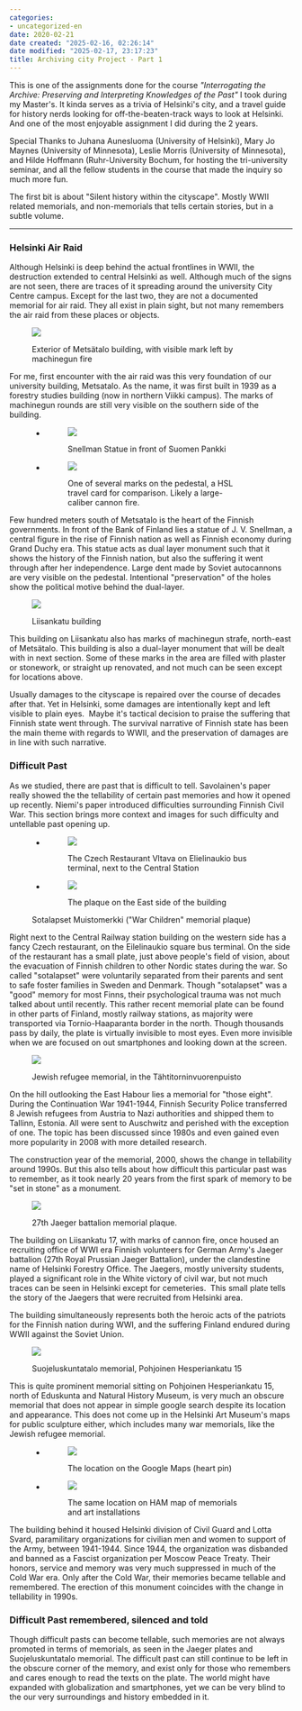```yaml
---
categories:
- uncategorized-en
date: 2020-02-21
date created: "2025-02-16, 02:26:14"
date modified: "2025-02-17, 23:17:23"
title: Archiving city Project - Part 1
---
```


This is one of the assignments done for the course *"Interrogating the Archive: Preserving and Interpreting Knowledges of the Past"* I took during my Master's. It kinda serves as a trivia of Helsinki's city, and a travel guide for history nerds looking for off-the-beaten-track ways to look at Helsinki. And one of the most enjoyable assignment I did during the 2 years.

Special Thanks to Juhana Aunesluoma (University of Helsinki), Mary Jo Maynes (University of Minnesota), Leslie Morris (University of Minnesota), and Hilde Hoffmann (Ruhr-University Bochum, for hosting the tri-university seminar, and all the fellow students in the course that made the inquiry so much more fun.

The first bit is about "Silent history within the cityscape". Mostly WWII related memorials, and non-memorials that tells certain stories, but in a subtle volume.

------------------------------------------------------------------------

### Helsinki Air Raid

Although Helsinki is deep behind the actual frontlines in WWII, the destruction extended to central Helsinki as well. Although much of the signs are not seen, there are traces of it spreading around the university City Centre campus. Except for the last two, they are not a documented memorial for air raid. They all exist in plain sight, but not many remembers the air raid from these places or objects.

<figure>

![](../2020-02-21-archiving-city-project-part-1/65c2f6730e605255807e63e7cf3b6eb27b18bb79.jpg)

<figcaption>

Exterior of Metsätalo building, with visible mark left by machinegun fire

</figcaption>

</figure>

For me, first encounter with the air raid was this very foundation of our university building, Metsatalo. As the name, it was first built in 1939 as a forestry studies building (now in northern Viikki campus). The marks of machinegun rounds are still very visible on the southern side of the building.

<figure>

- <figure>

  ![](../2020-02-21-archiving-city-project-part-1/cb8abd7b91aa6dbe8f9d12d0836f54a6eb2f87a7.jpg)

  <figcaption>

  Snellman Statue in front of Suomen Pankki

  </figcaption>

  </figure>

- <figure>

  ![](../2020-02-21-archiving-city-project-part-1/6a6dcd0ada54d2b1421f744a68922316e3e98e47.jpg)

  <figcaption>

  One of several marks on the pedestal, a HSL travel card for comparison. Likely a large-caliber cannon fire.

  </figcaption>

  </figure>

</figure>

Few hundred meters south of Metsatalo is the heart of the Finnish governments. In front of the Bank of Finland lies a statue of J. V. Snellman, a central figure in the rise of Finnish nation as well as Finnish economy during Grand Duchy era. This statue acts as dual layer monument such that it shows the history of the Finnish nation, but also the suffering it went through after her independence. Large dent made by Soviet autocannons are very visible on the pedestal. Intentional "preservation" of the holes show the political motive behind the dual-layer.

<figure>

![](../2020-02-21-archiving-city-project-part-1/280dbef0a1491701cc5659d3d01141f84fa327ba.jpg)

<figcaption>

Liisankatu building

</figcaption>

</figure>

This building on Liisankatu also has marks of machinegun strafe, north-east of Metsätalo. This building is also a dual-layer monument that will be dealt with in next section. Some of these marks in the area are filled with plaster or stonework, or straight up renovated, and not much can be seen except for locations above.

Usually damages to the cityscape is repaired over the course of decades after that. Yet in Helsinki, some damages are intentionally kept and left visible to plain eyes.  Maybe it's tactical decision to praise the suffering that Finnish state went through. The survival narrative of Finnish state has been the main theme with regards to WWII, and the preservation of damages are in line with such narrative. 

### Difficult Past

As we studied, there are past that is difficult to tell. Savolainen's paper really showed the the tellability of certain past memories and how it opened up recently. Niemi's paper introduced difficulties surrounding Finnish Civil War. This section brings more context and images for such difficulty and untellable past opening up.

<figure>

- <figure>

  ![](../2020-02-21-archiving-city-project-part-1/24e75a779d94aadb3bd4e6deb444748991aa43fa.jpg)

  <figcaption>

  The Czech Restaurant Vltava on Elielinaukio bus terminal, next to the Central Station

  </figcaption>

  </figure>

- <figure>

  ![](../2020-02-21-archiving-city-project-part-1/4d63e43ae1bb68c61aaa24104261748dbff9ef9e.jpg)

  <figcaption>

  The plaque on the East side of the building

  </figcaption>

  </figure>

<figcaption>

Sotalapset Muistomerkki ("War Children" memorial plaque)

</figcaption>

</figure>

Right next to the Central Railway station building on the western side has a fancy Czech restaurant, on the Eilelinaukio square bus terminal. On the side of the restaurant has a small plate, just above people's field of vision, about the evacuation of Finnish children to other Nordic states during the war. So called "sotalapset" were voluntarily separated from their parents and sent to safe foster families in Sweden and Denmark. Though "sotalapset" was a "good" memory for most Finns, their psychological trauma was not much talked about until recently. This rather recent memorial plate can be found in other parts of Finland, mostly railway stations, as majority were transported via Tornio-Haaparanta border in the north. Though thousands pass by daily, the plate is virtually invisible to most eyes. Even more invisible when we are focused on out smartphones and looking down at the screen. 

<figure>

![](../2020-02-21-archiving-city-project-part-1/205849835d6110953426ce0ca7f06fb978a8b241.jpg)

<figcaption>

Jewish refugee memorial, in the Tähtitorninvuorenpuisto

</figcaption>

</figure>

On the hill outlooking the East Habour lies a memorial for "those eight". During the Continuation War 1941-1944, Finnish Security Police transferred 8 Jewish refugees from Austria to Nazi authorities and shipped them to Tallinn, Estonia. All were sent to Auschwitz and perished with the exception of one. The topic has been discussed since 1980s and even gained even more popularity in 2008 with more detailed research.

The construction year of the memorial, 2000, shows the change in tellability around 1990s. But this also tells about how difficult this particular past was to remember, as it took nearly 20 years from the first spark of memory to be "set in stone" as a monument.

<figure>

![](../2020-02-21-archiving-city-project-part-1/597e688c56b22c62dd1e3a7549e91a0b5c80c744.jpg)

<figcaption>

27th Jaeger battalion memorial plaque.

</figcaption>

</figure>

The building on Liisankatu 17, with marks of cannon fire, once housed an recruiting office of WWI era Finnish volunteers for German Army's Jaeger battalion (27th Royal Prussian Jaeger Battalion), under the clandestine name of Helsinki Forestry Office. The Jaegers, mostly university students, played a significant role in the White victory of civil war, but not much traces can be seen in Helsinki except for cemeteries.  This small plate tells the story of the Jaegers that were recruited from Helsinki area.

The building simultaneously represents both the heroic acts of the patriots for the Finnish nation during WWI, and the suffering Finland endured during WWII against the Soviet Union.

<figure>

![](../2020-02-21-archiving-city-project-part-1/edda2ab631a3b7836dc754ed7f56479e84a19a5b.jpg)

<figcaption>

Suojeluskuntatalo memorial, Pohjoinen Hesperiankatu 15

</figcaption>

</figure>

This is quite prominent memorial sitting on Pohjoinen Hesperiankatu 15, north of Eduskunta and Natural History Museum, is very much an obscure memorial that does not appear in simple google search despite its location and appearance. This does not come up in the Helsinki Art Museum's maps for public sculpture either, which includes many war memorials, like the Jewish refugee memorial.

<figure>

- <figure>

  ![](../2020-02-21-archiving-city-project-part-1/b649f10c9ece2fe5420fd0cb6463ce3b9ce0c9b8.png)

  <figcaption>

  The location on the Google Maps (heart pin)

  </figcaption>

  </figure>

- <figure>

  ![](../2020-02-21-archiving-city-project-part-1/96df038f10560010d62f998850856894209bee00.png)

  <figcaption>

  The same location on HAM map of memorials and art installations

  </figcaption>

  </figure>

</figure>

The building behind it housed Helsinki division of Civil Guard and Lotta Svard, paramilitary organizations for civilian men and women to support of the Army, between 1941-1944. Since 1944, the organization was disbanded and banned as a Fascist organization per Moscow Peace Treaty. Their honors, service and memory was very much suppressed in much of the Cold War era. Only after the Cold War, their memories became tellable and remembered. The erection of this monument coincides with the change in tellability in 1990s.

### Difficult Past remembered, silenced and told

Though difficult pasts can become tellable, such memories are not always promoted in terms of memorials, as seen in the Jaeger plates and Suojeluskuntatalo memorial. The difficult past can still continue to be left in the obscure corner of the memory, and exist only for those who remembers and cares enough to read the texts on the plate. The world might have expanded with globalization and smartphones, yet we can be very blind to the our very surroundings and history embedded in it.
